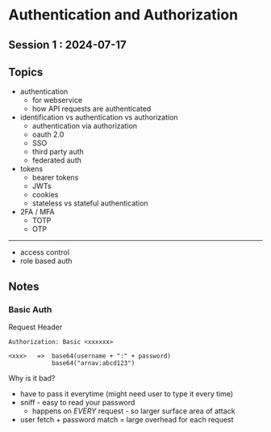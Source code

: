 # Authentication and Authorization 

## Session 1 : 2024-07-17 


## Topics 

- authentication 
  - for webservice
  - how API requests are authenticated 
- identification vs authentication vs authorization
  - authentication via authorization 
  - oauth 2.0 
  - SSO 
  - third party auth 
  - federated auth 
- tokens 
  - bearer tokens
  - JWTs
  - cookies 
  - stateless vs stateful authentication 
- 2FA / MFA 
  - TOTP
  - OTP 

-------- 

- access control
- role based auth 


## Notes 

### Basic Auth 

Request Header 

```
Authorization: Basic <xxxxxx>
```

```
<xxx>   =>  base64(username + ":" + password)
            base64("arnav:abcd123")

```

Why is it bad? 

- have to pass it everytime (might need user to type it every time) 
- sniff - easy to read your password 
  - happens on *EVERY* request - so larger surface area of attack 
- user fetch + password match = large overhead for each request 